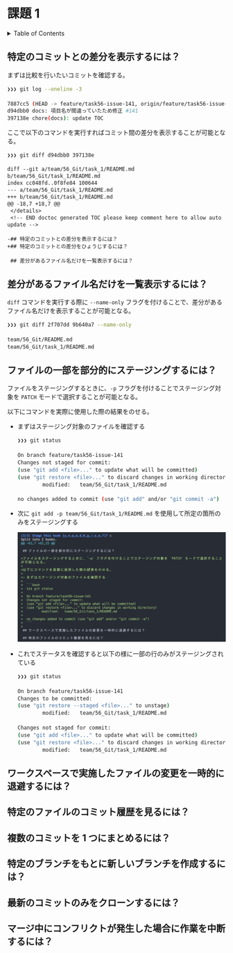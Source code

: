 # 課題 1

<!-- START doctoc generated TOC please keep comment here to allow auto update -->
<!-- DON'T EDIT THIS SECTION, INSTEAD RE-RUN doctoc TO UPDATE -->
<details>
<summary>Table of Contents</summary>

- [特定のコミットとの差分を表示するには？](#%E7%89%B9%E5%AE%9A%E3%81%AE%E3%82%B3%E3%83%9F%E3%83%83%E3%83%88%E3%81%A8%E3%81%AE%E5%B7%AE%E5%88%86%E3%82%92%E8%A1%A8%E7%A4%BA%E3%81%99%E3%82%8B%E3%81%AB%E3%81%AF)
- [差分があるファイル名だけを一覧表示するには？](#%E5%B7%AE%E5%88%86%E3%81%8C%E3%81%82%E3%82%8B%E3%83%95%E3%82%A1%E3%82%A4%E3%83%AB%E5%90%8D%E3%81%A0%E3%81%91%E3%82%92%E4%B8%80%E8%A6%A7%E8%A1%A8%E7%A4%BA%E3%81%99%E3%82%8B%E3%81%AB%E3%81%AF)
- [ファイルの一部を部分的にステージングするには？](#%E3%83%95%E3%82%A1%E3%82%A4%E3%83%AB%E3%81%AE%E4%B8%80%E9%83%A8%E3%82%92%E9%83%A8%E5%88%86%E7%9A%84%E3%81%AB%E3%82%B9%E3%83%86%E3%83%BC%E3%82%B8%E3%83%B3%E3%82%B0%E3%81%99%E3%82%8B%E3%81%AB%E3%81%AF)
- [ワークスペースで実施したファイルの変更を一時的に退避するには？](#%E3%83%AF%E3%83%BC%E3%82%AF%E3%82%B9%E3%83%9A%E3%83%BC%E3%82%B9%E3%81%A7%E5%AE%9F%E6%96%BD%E3%81%97%E3%81%9F%E3%83%95%E3%82%A1%E3%82%A4%E3%83%AB%E3%81%AE%E5%A4%89%E6%9B%B4%E3%82%92%E4%B8%80%E6%99%82%E7%9A%84%E3%81%AB%E9%80%80%E9%81%BF%E3%81%99%E3%82%8B%E3%81%AB%E3%81%AF)
- [特定のファイルのコミット履歴を見るには？](#%E7%89%B9%E5%AE%9A%E3%81%AE%E3%83%95%E3%82%A1%E3%82%A4%E3%83%AB%E3%81%AE%E3%82%B3%E3%83%9F%E3%83%83%E3%83%88%E5%B1%A5%E6%AD%B4%E3%82%92%E8%A6%8B%E3%82%8B%E3%81%AB%E3%81%AF)
- [複数のコミットを 1 つにまとめるには？](#%E8%A4%87%E6%95%B0%E3%81%AE%E3%82%B3%E3%83%9F%E3%83%83%E3%83%88%E3%82%92-1-%E3%81%A4%E3%81%AB%E3%81%BE%E3%81%A8%E3%82%81%E3%82%8B%E3%81%AB%E3%81%AF)
- [特定のブランチをもとに新しいブランチを作成するには？](#%E7%89%B9%E5%AE%9A%E3%81%AE%E3%83%96%E3%83%A9%E3%83%B3%E3%83%81%E3%82%92%E3%82%82%E3%81%A8%E3%81%AB%E6%96%B0%E3%81%97%E3%81%84%E3%83%96%E3%83%A9%E3%83%B3%E3%83%81%E3%82%92%E4%BD%9C%E6%88%90%E3%81%99%E3%82%8B%E3%81%AB%E3%81%AF)
- [最新のコミットのみをクローンするには？](#%E6%9C%80%E6%96%B0%E3%81%AE%E3%82%B3%E3%83%9F%E3%83%83%E3%83%88%E3%81%AE%E3%81%BF%E3%82%92%E3%82%AF%E3%83%AD%E3%83%BC%E3%83%B3%E3%81%99%E3%82%8B%E3%81%AB%E3%81%AF)
- [マージ中にコンフリクトが発生した場合に作業を中断するには？](#%E3%83%9E%E3%83%BC%E3%82%B8%E4%B8%AD%E3%81%AB%E3%82%B3%E3%83%B3%E3%83%95%E3%83%AA%E3%82%AF%E3%83%88%E3%81%8C%E7%99%BA%E7%94%9F%E3%81%97%E3%81%9F%E5%A0%B4%E5%90%88%E3%81%AB%E4%BD%9C%E6%A5%AD%E3%82%92%E4%B8%AD%E6%96%AD%E3%81%99%E3%82%8B%E3%81%AB%E3%81%AF)

</details>
<!-- END doctoc generated TOC please keep comment here to allow auto update -->

## 特定のコミットとの差分を表示するには？

まずは比較を行いたいコミットを確認する。

```bash
❯❯❯ git log --oneline -3

7887cc5 (HEAD -> feature/task56-issue-141, origin/feature/task56-issue-141) chore(docs): update TOC
d94dbb0 docs: 項目名が間違っていたため修正 #141
397138e chore(docs): update TOC
```

ここで以下のコマンドを実行すればコミット間の差分を表示することが可能となる。

```git
❯❯❯ git diff d94dbb0 397138e

diff --git a/team/56_Git/task_1/README.md b/team/56_Git/task_1/README.md
index cc048fd..0f8fe84 100644
--- a/team/56_Git/task_1/README.md
+++ b/team/56_Git/task_1/README.md
@@ -18,7 +18,7 @@
 </details>
 <!-- END doctoc generated TOC please keep comment here to allow auto update -->

-## 特定のコミットとの差分を表示するには？
+## 特定のコミットとの差分をひょうじするには？

 ## 差分があるファイル名だけを一覧表示するには？
```

## 差分があるファイル名だけを一覧表示するには？

`diff` コマンドを実行する際に `--name-only` フラグを付けることで、差分があるファイル名だけを表示することが可能となる。

```bash
❯❯❯ git diff 2f707dd 9b640a7 --name-only

team/56_Git/README.md
team/56_Git/task_1/README.md
```

## ファイルの一部を部分的にステージングするには？

ファイルをステージングするときに、`-p` フラグを付けることでステージング対象を `PATCH` モードで選択することが可能となる。

以下にコマンドを実際に使用した際の結果をのせる。

- まずはステージング対象のファイルを確認する

  ```bash
  ❯❯❯ git status

  On branch feature/task56-issue-141
  Changes not staged for commit:
  (use "git add <file>..." to update what will be committed)
  (use "git restore <file>..." to discard changes in working directory)
          modified:   team/56_Git/task_1/README.md

  no changes added to commit (use "git add" and/or "git commit -a")
  ```

- 次に `git add -p team/56_Git/task_1/README.md` を使用して所定の箇所のみをステージングする

  ![](assets/2021-12-08-23-18-27.png)

- これでステータスを確認すると以下の様に一部の行のみがステージングされている

  ```bash
  ❯❯❯ git status

  On branch feature/task56-issue-141
  Changes to be committed:
  (use "git restore --staged <file>..." to unstage)
          modified:   team/56_Git/task_1/README.md

  Changes not staged for commit:
  (use "git add <file>..." to update what will be committed)
  (use "git restore <file>..." to discard changes in working directory)
          modified:   team/56_Git/task_1/README.md
  ```

## ワークスペースで実施したファイルの変更を一時的に退避するには？

## 特定のファイルのコミット履歴を見るには？

## 複数のコミットを 1 つにまとめるには？

## 特定のブランチをもとに新しいブランチを作成するには？

## 最新のコミットのみをクローンするには？

## マージ中にコンフリクトが発生した場合に作業を中断するには？

